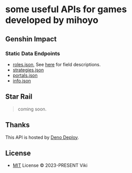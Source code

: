# some useful APIs for games developed by mihoyo

## Genshin Impact

### Static Data Endpoints

- [roles.json](https://ys.viki.moe/roles.json), See [here](info.md) for field descriptions.
- [strategies.json](https://ys.viki.moe/strategies.json)
- [portals.json](https://ys.viki.moe/portals.json)
- [info.json](https://ys.viki.moe/info.json)

## Star Rail

> coming soon.

## Thanks

This API is hosted by [Deno Deploy](https://deno.dev).

## License

- [MIT](LICENSE) License © 2023-PRESENT Viki
